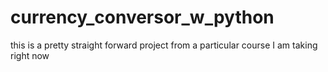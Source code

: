 # currency_conversor_w_python
this is a pretty straight forward project from a particular course I am taking right now
